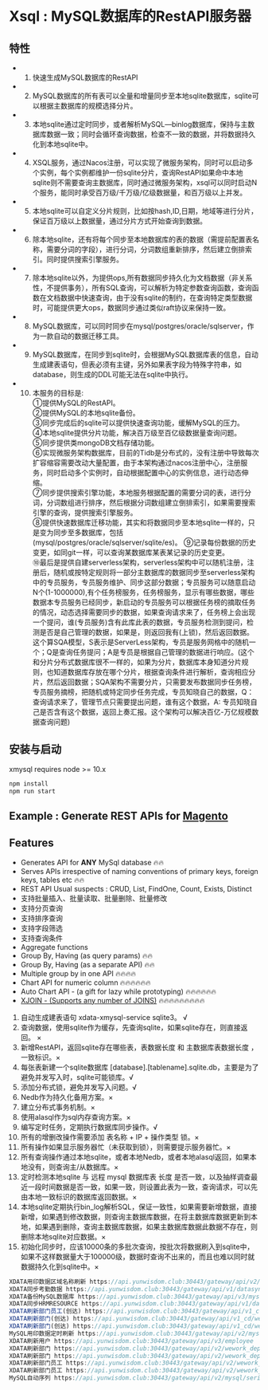 # Xsql : MySQL数据库的RestAPI服务器

## 特性

- 1. 快速生成MySQL数据库的RestAPI
- 2. MySQL数据库的所有表可以全量和增量同步至本地sqlite数据库，sqlite可以根据主数据库的规模选择分片。
- 3. 本地sqlite通过定时同步，或者解析MySQL—binlog数据库，保持与主数据库数据一致；同时会循环查询数据，检查不一致的数据，并将数据持久化到本地sqlite中。
- 4. XSQL服务，通过Nacos注册，可以实现了微服务架构，同时可以启动多个实例，每个实例都维护一份sqlite分片，查询RestAPI如果命中本地sqlite则不需要查询主数据库，同时通过微服务架构，xsql可以同时启动N个服务，能同时承受百万级/千万级/亿级数据量，和百万级以上并发。
- 5. 本地sqlite可以自定义分片规则，比如按hash,ID,日期，地域等进行分片，保证百万级以上数据量，通过分片方式开始查询到数据。
- 6. 除本地sqlite，还有将每个同步至本地数据库的表的数据（需提前配置表名称，需要分词的字段），进行分词，分词数组重新排序，然后建立倒排索引。同时提供搜索引擎服务。
- 7. 除本地sqlite以外，为提供ops,所有数据同步持久化为文档数据（非关系性，不提供事务），所有SQL查询，可以解析为特定参数查询函数，查询函数在文档数据中快速查询，由于没有sqlite的制约，在查询特定类型数据时，可能提供更大ops，数据同步通过类似raft协议来保持一致。
- 8. MySQL数据库，可以同时同步在mysql/postgres/oracle/sqlserver，作为一款自动的数据迁移工具。
- 9. MySQL数据库，在同步到sqlite时，会根据MySQL数据库表的信息，自动生成建表语句，但表必须有主键，另外如果表字段为特殊字符串，如database，则生成的DDL可能无法在sqlite中执行。
- 10. 本服务的目标是: <br/> 
  ①提供MySQL的RestAPI。<br/>
  ②提供MySQL的本地sqlite备份。<br/>
  ③同步完成后的sqlite可以提供快速查询功能，缓解MySQL的压力。<br/>
  ④本地sqlite提供分片功能，解决百万级至百亿级数据量查询问题。<br/>
  ⑤同步提供类mongoDB文档存储功能。 <br/>
  ⑥实现微服务架构数据库，目前的Tidb是分布式的，没有注册中导致每次扩容缩容需要改动大量配置，由于本架构通过nacos注册中心，注册服务，同时启动多个实例时，自动根据配置中心的实例信息，进行动态伸缩。 <br/>
  ⑦同步提供搜索引擎功能，本地服务根据配置的需要分词的表，进行分词，分词数组进行排序，然后根据分词数组建立倒排索引，如果需要搜索引擎的查询，提供搜索引擎服务。<br/>
  ⑧提供快速数据库迁移功能，其实和将数据同步至本地sqlite一样的，只是变为同步至多数据库，包括(mysql/postgres/oracle/sqlserver/sqlite/es)。 
  ⑨记录每份数据的历史变更，如同git一样，可以查询某数据库某表某记录的历史变更。<br/>
  ⑩最后是提供自建serverless架构，serverless架构中可以随机注册，注册后，随机或按特定规则将一部分主数据库的数据同步至serverless架构中的专员服务，专员服务维护、同步这部分数据；专员服务可以随意启动N个(1-1000000),有个任务榜服务，任务榜服务，显示有哪些数据，哪些数据本专员服务已经同步，新启动的专员服务可以根据任务榜的摘取任务的情况，动态选择需要同步的数据，如果查询请求来了，任务榜上会出现一个提问，谁(专员服务)含有此库此表的数据，专员服务检测到提问，检测是否是自己管理的数据，如果是，则返回我有(上锁)，然后返回数据。这个算SQA模型，S表示是ServerLess架构，专员是服务网格中的随机一个；Q是查询任务提问；A是专员是根据自己管理的数据进行响应。(这个和分片分布式数据库很不一样的，如果为分片，数据库本身知道分片规则，也知道数据库存放在哪个分片，根据查询条件进行解析，查询相应分片，然后返回数据；SQA架构不需要分片，只需要发布数据同步任务榜，专员服务摘榜，把随机或特定同步任务完成，专员知晓自己的数据，Q：查询请求来了，管理节点只需要提出问题，谁有这个数据，A: 专员知晓自己是否含有这个数据，返回上奏汇报。这个架构可以解决百亿-万亿规模数据查询问题)<br/>

## 安装与启动

xmysql requires node >= 10.x

```ts
npm install 
npm run start
```

## Example : Generate REST APIs for [Magento](http://www.magereverse.com/index/magento-sql-structure/version/1-7-0-2)
## Features
* Generates API for **ANY** MySql database :fire::fire:
* Serves APIs irrespective of naming conventions of primary keys, foreign keys, tables etc :fire::fire:
* REST API Usual suspects : CRUD, List, FindOne, Count, Exists, Distinct
* 支持批量插入、批量读取、批量删除、批量修改
* 支持分页查询 
* 支持排序查询
* 支持字段筛选
* 支持查询条件
* Aggregate functions
* Group By, Having (as query params) :fire::fire:  
* Group By, Having (as a separate API) :fire::fire:  
* Multiple group by in one API :fire::fire::fire::fire:
* Chart API for numeric column :fire::fire::fire::fire::fire::fire:
* Auto Chart API - (a gift for lazy while prototyping) :fire::fire::fire::fire::fire::fire:
* [XJOIN - (Supports any number of JOINS)](#xjoin) :fire::fire::fire::fire::fire::fire::fire::fire::fire:

1. 自动生成建表语句 xdata-xmysql-service sqlite3。 √
2. 查询数据，使用sqlite作为缓存，先查询sqlite，如果sqlite存在，则直接返回。 ×
3. 新增RestAPI，返回sqlite存在哪些表，表数据长度 和 主数据库表数据长度 ，一致标识。× 
4. 每张表新建一个sqlite数据库 [database].[tablename].sqlite.db，主要是为了避免并发写入时，sqlite可能锁库。√
5. 添加分布式锁，避免并发写入问题。√
6. Nedb作为持久化备用方案。×
7. 建立分布式事务机制。×
8. 使用alasql作为sql内存查询方案。×
9. 编写定时任务，定期执行数据库同步操作。√
10. 所有的增删改操作需要添加 表名称 + IP + 操作类型 锁。×
11. 所有操作如果显示服务器忙（未获取到锁），则需要提示服务器忙。×
12. 所有查询操作通过本地sqlite，或者本地Nedb，或者本地alasql返回，如果本地没有，则查询主/从数据库。×
13. 定时检测本地sqlite 与 远程 mysql 数据库表 长度 是否一致，以及抽样调查最近一段时间数据是否一致，如果一致，则设置此表为一致，查询请求，可以先由本地一致标识的数据库返回数据。×
14. 本地sqlite定期执行bin_log解析SQL，保证一致性，如果需要新增数据，直接新增，如果遇到修改数据，则查询主数据库数据，在将主数据库数据更新到本地，如果遇到删除，查询主数据库数据，如果主数据库数据此数据不存在，则删除本地sqlite对应数据。×
15. 初始化同步时，应该10000条的多批次查询，按批次将数据刷入到sqlite中，如果不这样数据量大于100000级，数据时查询不出来的，而且也难以同时就数据持久化到sqlite中。×


```js
XDATA用印数据区域名称刷新 https://api.yunwisdom.club:30443/gateway/api/v2/mysql/updata_zonename
XDATA同步考勤数据 https://api.yunwisdom.club:30443/gateway/api/v1/datasync_schedule_sign
XDATA备份MySQL数据库 https://api.yunwisdom.club:30443/gateway/api/v3/mysql/backup
XDATA同步HRMRESOURCE https://api.yunwisdom.club:30443/gateway/api/v1/datasync
XDATA刷新部门员工(创达) https://api.yunwisdom.club:30443/gateway/api/v1_cd/wework_depart_user/2/1
XDATA刷新部门(创达) https://api.yunwisdom.club:30443/gateway/api/v1_cd/wework_depart/1
XDATA刷新部门(创达) https://api.yunwisdom.club:30443/gateway/api/v1_cd/wework_depart_list/1
MySQL用印数据定时刷新 https://api.yunwisdom.club:30443/gateway/api/v2/mysql/serial/update_seal_info
XDATA刷新用户 https://api.yunwisdom.club:30443/gateway/api/v3/employee
XDATA刷新部门 https://api.yunwisdom.club:30443/gateway/api/v2/wework_depart_list/2
XDATA刷新部门 https://api.yunwisdom.club:30443/gateway/api/v2/wework_depart/2
XDATA刷新部门员工 https://api.yunwisdom.club:30443/gateway/api/v2/wework_sdepart_user/2/1
XDATA刷新部门员工 https://api.yunwisdom.club:30443/gateway/api/v2/wework_depart_user/2/1
MySQL自动序列 https://api.yunwisdom.club:30443/gateway/api/v2/mysql/serial/bs_seal_regist/serialid/id
```